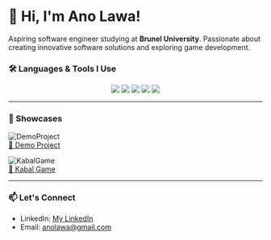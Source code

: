 # 👋 Hi, I'm Ano Lawa!

Aspiring software engineer studying at **Brunel University**. Passionate about creating innovative software solutions and exploring game development.

### 🛠️ Languages & Tools I Use
<div align="center">
  <img src="https://img.shields.io/badge/Python-3776AB?style=for-the-badge&logo=python&logoColor=white" />
  <img src="https://img.shields.io/badge/C%23-239120?style=for-the-badge&logo=c-sharp&logoColor=white" />
  <img src="https://img.shields.io/badge/Unity-000000?style=for-the-badge&logo=unity&logoColor=white" />
  <img src="https://img.shields.io/badge/JavaScript-F7DF1E?style=for-the-badge&logo=javascript&logoColor=black" />
  <img src="https://img.shields.io/badge/Java-F80000?style=for-the-badge&logo=oracle&logoColor=white" />
</div>

---

### 🔭 Showcases

![DemoProject](https://github.com/user-attachments/assets/8dca05e7-acd6-4f68-990f-cb837795a7d6)  
[🔗 Demo Project](https://github.com/Mushroom-Ano/Non-Euclidian-Geometry-Game) 

![KabalGame](https://github.com/user-attachments/assets/8ee83e35-75d4-4387-856c-589e009273c4)  
[🔗 Kabal Game](https://github.com/Mushroom-Ano/KabalMinigame) 

---

### 📫 Let's Connect
- LinkedIn: [My LinkedIn](https://www.linkedin.com/in/ano-lawa-184176236/)
- Email: [anolawa@gmail.com](mailto:anolawa@gmail.com)
